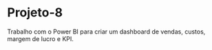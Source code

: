 # Projeto-8
Trabalho com o Power BI para criar um dashboard de vendas, custos, margem de lucro e KPI.
